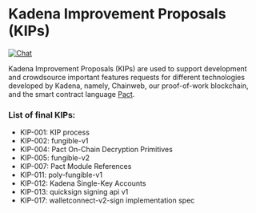 Kadena Improvement Proposals (KIPs)
===

[![Chat](https://img.shields.io/badge/chat-on%20discord-7289da.svg)](https://discord.gg/G7KE62H)


Kadena Improvement Proposals (KIPs) are used to support development and
crowdsource important features requests for different technologies developed by
Kadena, namely, Chainweb, our proof-of-work blockchain, and the smart contract language
[Pact](https://github.com/kadena-io/pact).


<h3>List of final KIPs:</h3>

* KIP-001: KIP process
* KIP-002: fungible-v1
* KIP-004: Pact On-Chain Decryption Primitives
* KIP-005: fungible-v2
* KIP-007: Pact Module References
* KIP-011: poly-fungible-v1
* KIP-012: Kadena Single-Key Accounts
* KIP-013: quicksign signing api v1
* KIP-017: walletconnect-v2-sign implementation spec